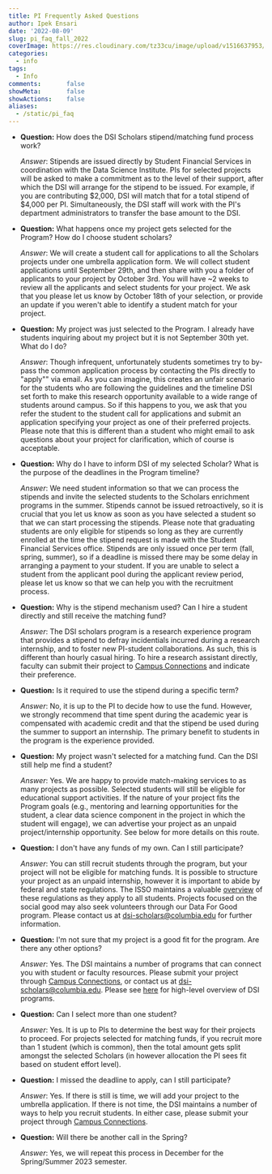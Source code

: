 ```yaml
---
title: PI Frequently Asked Questions
author: Ipek Ensari
date: '2022-08-09'
slug: pi_faq_fall_2022
coverImage: https://res.cloudinary.com/tz33cu/image/upload/v1516637953/DSI-scholars/wordcloud2_ezxayp.png
categories:
  - info
tags:
  - Info
comments:       false
showMeta:       false
showActions:    false
aliases:
  - /static/pi_faq
---
```


+ **Question:** How does the DSI Scholars stipend/matching fund process work?

    *Answer*: Stipends are issued directly by Student Financial Services in coordination with the Data Science Institute. PIs for selected projects will be asked to make a commitment as to the level of their support, after which the DSI will arrange for the stipend to be issued. For example, if you are contributing $2,000, DSI will match that for a total stipend of $4,000 per PI. Simultaneously, the DSI staff will work with the PI's department administrators to transfer the base amount to the DSI.    
    
+ **Question:** What happens once my project gets selected for the Program? How do I choose student scholars?

    *Answer*: We will create a student call for applications to all the Scholars projects under one umbrella application form. We will collect student applications until September 29th, and then share with you a folder of applicants to your project by October 3rd. You will have ~2 weeks to review all the applicants and select students for your project. We ask that you please let us know by October 18th of your selection, or provide an update if you weren't able to identify a student match for your project.

+ **Question:** My project was just selected to the Program. I already have students inquiring about my project but it is not September 30th yet. What do I do?

    *Answer*: Though infrequent, unfortunately students sometimes try to by-pass the common application process by contacting the PIs directly to "apply"" via email. As you can imagine, this creates an unfair scenario for the students who are following the guidelines and the timeline DSI set forth to make this research opportunity available to a wide range of students around campus. So if this happens to you, we ask that you refer the student to the student call for applications and submit an application specifying your project as one of their preferred projects. Please note that this is different than a student who might email to ask questions about your project for clarification, which of course is acceptable.

+ **Question:** Why do I have to inform DSI of my selected Scholar? What is the purpose of the deadlines in the Program timeline?

    *Answer*: We need student information so that we can process the stipends and invite the selected students to the Scholars enrichment programs in the summer. Stipends cannot be issued retroactively, so it is crucial that you let us know as soon as you have selected a student so that we can start processing the stipends. Please note that graduating students are only eligible for stipends so long as they are currently enrolled at the time the stipend request is made with the Student Financial Services office. Stipends are only issued once per term (fall, spring, summer), so if a deadline is missed there may be some delay in arranging a payment to your student. If you are unable to select a student from the applicant pool during the applicant review period, please let us know so that we can help you with the recruitment process.

+ **Question:** Why is the stipend mechanism used? Can I hire a student directly and still receive the matching fund?

    *Answer*: The DSI scholars program is a research experience program that provides a stipend to defray incidentials incurred during a research internship, and to foster new PI-student collaborations. As such, this is different than hourly casual hiring. To hire a research assistant directly, faculty can submit their project to [Campus Connections](https://www.datascience.columbia.edu/connections) and indicate their preference.

+ **Question:** Is it required to use the stipend during a specific term?

    *Answer*: No, it is up to the PI to decide how to use the fund. However, we strongly recommend that time spent during the academic year is compensated with academic credit and that the stipend be used during the summer to support an internship. The primary benefit to students in the program is the experience provided.

+ **Question:** My project wasn't selected for a matching fund. Can the DSI still help me find a student?

    *Answer*: Yes. We are happy to provide match-making services to as many projects as possible. Selected students will still be eligible for educational support activities. If the nature of your project fits the Program goals (e.g., mentoring and learning opportunities for the student, a clear data science component in the project in which the student will engage), we can advertise your project as an unpaid project/internship opportunity. See below for more details on this route. 

+ **Question:** I don't have any funds of my own. Can I still participate?

    *Answer*: You can still recruit students through the program, but your project will not be eligible for matching funds. It is possible to structure your project as an unpaid internship, however it is important to abide by federal and state regulations. The ISSO maintains a valuable [overview](https://isso.columbia.edu/content/unpaid-internships-and-volunteering) of these regulations as they apply to all students. Projects focused on the social good may also seek volunteers through our Data For Good program. Please contact us at [dsi-scholars@columbia.edu](mailto:dsi-scholars@columbia.edu) for further information.

+ **Question:** I'm not sure that my project is a good fit for the program. Are there any other options?

    *Answer*: Yes. The DSI maintains a number of programs that can connect you with student or faculty resources. Please submit your project through [Campus Connections](https://www.datascience.columbia.edu/connections), or contact us at [dsi-scholars@columbia.edu](mailto:dsi-scholars@columbia.edu). Please see [here](/page/dsi_programs) for high-level overview of DSI programs.

+ **Question:** Can I select more than one student?

    *Answer*: Yes. It is up to PIs to determine the best way for their projects to proceed. For projects selected for matching funds, if you recruit more than 1 student (which is common), then the total amount gets split amongst the selected Scholars (in however allocation the PI sees fit based on student effort level). 

+ **Question:** I missed the deadline to apply, can I still participate?

    *Answer*: Yes. If there is still is time, we will add your project to the umbrella application. If there is not time, the DSI maintains a number of ways to help you recruit students. In either case, please submit your project through [Campus Connections](https://datascience.columbia.edu/outreach/campus-connections/).

+ **Question:** Will there be another call in the Spring?

    *Answer*: Yes, we will repeat this process in December for the Spring/Summer 2023 semester.



